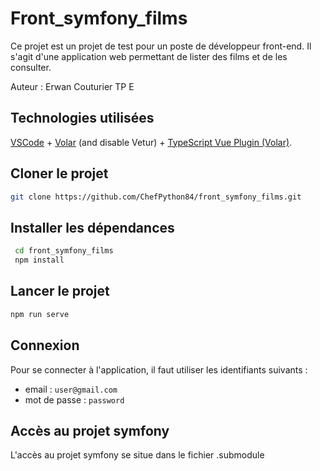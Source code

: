# Front_symfony_films

Ce projet est un projet de test pour un poste de développeur front-end. Il s'agit d'une application web permettant de lister des films et de les consulter.

Auteur : Erwan Couturier TP E

## Technologies utilisées

[VSCode](https://code.visualstudio.com/) + [Volar](https://marketplace.visualstudio.com/items?itemName=Vue.volar) (and disable Vetur) + [TypeScript Vue Plugin (Volar)](https://marketplace.visualstudio.com/items?itemName=Vue.vscode-typescript-vue-plugin).

## Cloner le projet

```sh
git clone https://github.com/ChefPython84/front_symfony_films.git
```

## Installer les dépendances

```sh
 cd front_symfony_films
 npm install
```

## Lancer le projet

```sh
npm run serve
```

##  Connexion 

Pour se connecter à l'application, il faut utiliser les identifiants suivants :

- email : `user@gmail.com`
- mot de passe : `password`

##  Accès au projet symfony

L'accès au projet symfony se situe dans le fichier .submodule


